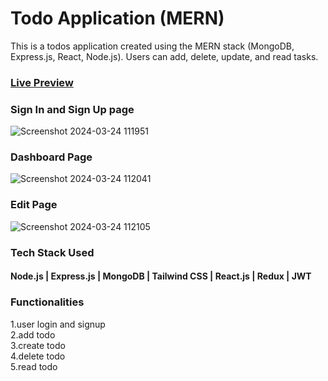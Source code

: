 # Todo Application (MERN)
This is a todos application created using the MERN stack (MongoDB, Express.js, React, Node.js). Users can add, delete, update, and read tasks.

 <a href= "https://65ffc3147fedff963f545e44--poetic-taiyaki-c2e338.netlify.app/">
  <h3>Live Preview</h3>
 </a>

<h3>Sign In and Sign Up page</h3>

![Screenshot 2024-03-24 111951](https://github.com/ak8459/GreenMentor/assets/87300147/e106ba4f-f65e-45e8-b7fa-4c5d44bff1a1)

<h3>Dashboard Page</h3>

![Screenshot 2024-03-24 112041](https://github.com/ak8459/GreenMentor/assets/87300147/bc458d21-f42d-4c1b-b199-aae269e537e8)


<h3>Edit Page</h3>

![Screenshot 2024-03-24 112105](https://github.com/ak8459/GreenMentor/assets/87300147/6375216d-ff08-4621-afb6-c37dd489c4a0)

<h3>Tech Stack Used</h3>
<h4>Node.js | Express.js | MongoDB | Tailwind CSS | React.js | Redux | JWT </h4>

<h3>Functionalities</h3>
  <div>1.user login and signup</div> 
  <div>2.add todo</div>
  <div>3.create todo</div>
  <div>4.delete todo</div>
  <div>5.read todo</div>
 





